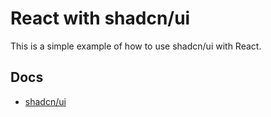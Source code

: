 # React with shadcn/ui

This is a simple example of how to use shadcn/ui with React.

## Docs

-   [shadcn/ui](https://ui.shadcn.com/docs)
